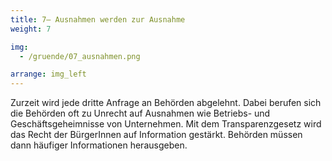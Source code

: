 ```yaml
---
title: 7– Ausnahmen werden zur Ausnahme
weight: 7

img:
  - /gruende/07_ausnahmen.png

arrange: img_left
---
```


Zurzeit wird jede dritte Anfrage an Behörden abgelehnt. Dabei berufen sich die Behörden oft zu Unrecht auf Ausnahmen wie Betriebs- und Geschäftsgeheimnisse von Unternehmen. Mit dem Transparenzgesetz wird das Recht der BürgerInnen auf Information gestärkt. Behörden müssen dann häufiger Informationen herausgeben.
